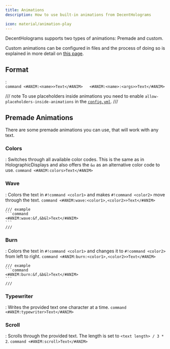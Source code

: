 ```yaml
---
title: Animations
description: How to use built-in animations from DecentHolograms

icon: material/animation-play
---
```


DecentHolograms supports two types of animations: Premade and custom.

Custom animations can be configured in files and the process of doing so is explained in more detail on [this page](configuration/animation.md).

## Format

:   
    ```command
    <#ANIM:<name>>Text</#ANIM>  
    <#ANIM:<name>:<args>>Text</#ANIM>  
    ```

/// note
To use placeholders inside animations you need to enable `allow-placeholders-inside-animations` in the [`config.yml`](configuration/config.md).
///

## Premade Animations

There are some premade animations you can use, that will work with any text.

### Colors

:   Switches through all available color codes. This is the same as in HolographicDisplays and also offers the `&u` as an alternative color code to use.
    ```command
    <#ANIM:colors>Text</#ANIM>
    ```

### Wave

:   Colors the text in `#!command <color1>` and makes `#!command <color2>` move through the text.
    ```command
    <#ANIM:wave:<color1>,<color2>>Text</#ANIM>
    ```
    
    /// example
    ```command
    <#ANIM:wave:&f,&b&l>Text</#ANIM>
    ```
    ///

### Burn

:   Colors the text in `#!command <color1>` and changes it to `#!command <color2>` from left to right.
    ```command
    <#ANIM:burn:<color1>,<color2>>Text</#ANIM>
    ```
    
    /// example
    ```command
    <#ANIM:burn:&f,&b&l>Text</#ANIM>
    ```
    ///

### Typewriter

:   Writes the provided text one character at a time.
    ```command
    <#ANIM:typewriter>Text</#ANIM>
    ```

### Scroll

:   Scrolls through the provided text. The length is set to `<text length> / 3 * 2`.
    ```command
    <#ANIM:scroll>Text</#ANIM>
    ```